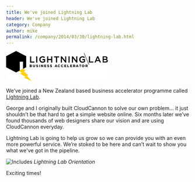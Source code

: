 ```yaml
---
title: We've joined Lightning Lab
header: We've joined Lightning Lab
category: Company
author: mike
permalink: /company/2014/03/30/lightning-lab.html
---
```


![Includes](/img/blog/lightning-lab/ll-logo.jpg)

We’ve joined a New Zealand based business accelerator programme called [Lightning Lab](http://lightninglab.co.nz).

George and I originally built CloudCannon to solve our own problem... it just shouldn’t be that hard to get a simple website online. Six months later we’ve found thousands of web designers share our vision and are using CloudCannon everyday.

Lightning Lab is going to help us grow so we can provide you with an even more powerful service. We’re stoked to be here and can’t wait to show you what we've got in the pipeline.

![Includes](/img/blog/lightning-lab/or.jpg)
*Lightning Lab Orientation*

Exciting times!
